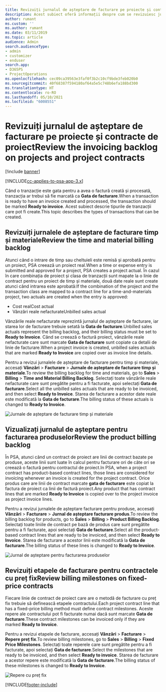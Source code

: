 ```yaml
---
title: Revizuiți jurnalul de așteptare de facturare pe proiecte și contracte de proiect
description: Acest subiect oferă informații despre cum se revizuiesc jurnalele de așteptare de timp, cheltuieli și produs și cum se marchează ca fiind pregătite pentru facturare.
author: rumant
ms.custom: ''
ms.author: rumant
ms.date: 03/11/2019
ms.topic: article
audience: Admin
search.audienceType:
- admin
- customizer
- enduser
search.app:
- D365PS
- ProjectOperations
ms.openlocfilehash: cec09ca39563e3faf0f3b2c10cf9bde3feb020b0
ms.sourcegitcommit: 40f68387f594180af64a5e5c748b6efa188bd300
ms.translationtype: HT
ms.contentlocale: ro-RO
ms.lasthandoff: 05/10/2021
ms.locfileid: "6008551"
---
```

# <a name="review-the-invoicing-backlog-on-projects-and-project-contracts"></a><span data-ttu-id="c9949-103">Revizuiți jurnalul de așteptare de facturare pe proiecte și contracte de proiect</span><span class="sxs-lookup"><span data-stu-id="c9949-103">Review the invoicing backlog on projects and project contracts</span></span>

[!include [banner](../includes/psa-now-project-operations.md)]

[!INCLUDE[cc-applies-to-psa-app-3.x](../includes/cc-applies-to-psa-app-3x.md)]

<span data-ttu-id="c9949-104">Când o tranzacție este gata pentru a avea o factură creată și procesată, tranzacția ar trebui să fie marcată ca **Gata de facturare**.</span><span class="sxs-lookup"><span data-stu-id="c9949-104">When a transaction is ready to have an invoice created and processed, the transaction should be marked **Ready to invoice**.</span></span> <span data-ttu-id="c9949-105">Acest subiect descrie tipurile de tranzacții care pot fi create.</span><span class="sxs-lookup"><span data-stu-id="c9949-105">This topic describes the types of transactions that can be created.</span></span>

## <a name="review-the-time-and-material-billing-backlog"></a><span data-ttu-id="c9949-106">Revizuiți jurnalele de așteptare de facturare timp și materiale</span><span class="sxs-lookup"><span data-stu-id="c9949-106">Review the time and material billing backlog</span></span>

<span data-ttu-id="c9949-107">Atunci când o intrare de timp sau cheltuieli este remisă și aprobată pentru un proiect, PSA creează un proiect real.</span><span class="sxs-lookup"><span data-stu-id="c9949-107">When a time or expense entry is submitted and approved for a project, PSA creates a project actual.</span></span> <span data-ttu-id="c9949-108">În cazul în care combinația de proiect și clasa de tranzacții sunt mapate la o linie de contract pentru un proiect de timp și materiale, două date reale sunt create atunci când intrarea este aprobată:</span><span class="sxs-lookup"><span data-stu-id="c9949-108">If the combination of the project and the transaction class are mapped to a contract line for a time-and-materials project, two actuals are created when the entry is approved:</span></span>

- <span data-ttu-id="c9949-109">Cost real</span><span class="sxs-lookup"><span data-stu-id="c9949-109">Cost actual</span></span> 
- <span data-ttu-id="c9949-110">Vânzări reale nefacturate</span><span class="sxs-lookup"><span data-stu-id="c9949-110">Unbilled sales actual</span></span>

<span data-ttu-id="c9949-111">Vânzările reale nefacturate reprezintă jurnalul de așteptare de facturare, iar starea lor de facturare trebuie setată la **Gata de facturare**.</span><span class="sxs-lookup"><span data-stu-id="c9949-111">Unbilled sales actuals represent the billing backlog, and their billing status must be set to **Ready to Invoice**.</span></span> <span data-ttu-id="c9949-112">Când se creează o factură proiect, vânzările reale nefacturate care sunt marcate **Gata de facturare** sunt copiate ca detalii de linie de facturare.</span><span class="sxs-lookup"><span data-stu-id="c9949-112">When a project invoice is created, unbilled sales actuals that are marked **Ready to Invoice** are copied over as invoice line details.</span></span>

<span data-ttu-id="c9949-113">Pentru a revizui jurnalele de așteptare de facturare pentru timp și materiale, accesați **Vânzări** \> **Facturare** \> **Jurnale de așteptare de facturare timp și materiale**.</span><span class="sxs-lookup"><span data-stu-id="c9949-113">To review the billing backlog for time and materials, go to **Sales** \> **Billing** \> **Time and Material Billing Backlog**.</span></span> <span data-ttu-id="c9949-114">Selectați toate vânzările reale nefacturate care sunt pregătite pentru a fi facturate, apoi selectați **Gata de facturare**.</span><span class="sxs-lookup"><span data-stu-id="c9949-114">Select all the unbilled sales actuals that are ready to be invoiced, and then select **Ready to Invoice**.</span></span> <span data-ttu-id="c9949-115">Starea de facturare a acestor date reale este modificată la **Gata de facturare**.</span><span class="sxs-lookup"><span data-stu-id="c9949-115">The billing status of these actuals is changed to **Ready to Invoice**.</span></span>

![Jurnale de așteptare de facturare timp și materiale](media/TMBacklog.png)

## <a name="review-the-product-billing-backlog"></a><span data-ttu-id="c9949-117">Vizualizați jurnalul de așteptare pentru facturarea produselor</span><span class="sxs-lookup"><span data-stu-id="c9949-117">Review the product billing backlog</span></span>

<span data-ttu-id="c9949-118">În PSA, atunci când un contract de proiect are linii de contract bazate pe produse, aceste linii sunt luate în calcul pentru facturare ori de câte ori se creează o factură pentru contractul de proiect.</span><span class="sxs-lookup"><span data-stu-id="c9949-118">In PSA, when a project contract has product-based contract lines, those lines are considered for invoicing whenever an invoice is created for the project contract.</span></span> <span data-ttu-id="c9949-119">Orice produs care are linii de contract marcate **gata de facturare** este copiat la factura de proiect ca linii de factură proiect.</span><span class="sxs-lookup"><span data-stu-id="c9949-119">Any product that has contract lines that are marked **Ready to Invoice** is copied over to the project invoice as project invoice lines.</span></span>

<span data-ttu-id="c9949-120">Pentru a revizui jurnalele de așteptare facturare pentru produse, accesați **Vânzări** \> **Facturare** \> **Jurnal de așteptare facturare produs**.</span><span class="sxs-lookup"><span data-stu-id="c9949-120">To review the billing backlog for products, go to **Sales** \> **Billing** \> **Product Billing Backlog**.</span></span> <span data-ttu-id="c9949-121">Selectați toate liniile de contract pe bază de produs care sunt pregătite pentru a fi facturate, apoi selectați **Gata de facturare**.</span><span class="sxs-lookup"><span data-stu-id="c9949-121">Select all the product-based contract lines that are ready to be invoiced, and then select **Ready to Invoice**.</span></span> <span data-ttu-id="c9949-122">Starea de facturare a acestor linii este modificată la **Gata de facturare**.</span><span class="sxs-lookup"><span data-stu-id="c9949-122">The billing status of these lines is changed to **Ready to Invoice**.</span></span>

![Jurnal de așteptare pentru facturarea produselor](media/ProductBacklog.png)

## <a name="review-billing-milestones-on-fixed-price-contracts"></a><span data-ttu-id="c9949-124">Revizuiți etapele de facturare pentru contractele cu preț fix</span><span class="sxs-lookup"><span data-stu-id="c9949-124">Review billing milestones on fixed-price contracts</span></span>

<span data-ttu-id="c9949-125">Fiecare linie de contract de proiect care are o metodă de facturare cu preț fix trebuie să definească etapele contractului.</span><span class="sxs-lookup"><span data-stu-id="c9949-125">Each project contract line that has a fixed-price billing method must define contract milestones.</span></span> <span data-ttu-id="c9949-126">Aceste repere ale contractului pot fi facturate numai dacă sunt marcate **Gata de facturare**.</span><span class="sxs-lookup"><span data-stu-id="c9949-126">These contract milestones can be invoiced only if they are marked **Ready to Invoice**.</span></span> 

<span data-ttu-id="c9949-127">Pentru a revizui etapele de facturare, accesați **Vânzări** \> **Facturare** \> **Repere preț fix**.</span><span class="sxs-lookup"><span data-stu-id="c9949-127">To review billing milestones, go to **Sales** \> **Billing** \> **Fixed Price Milestones**.</span></span> <span data-ttu-id="c9949-128">Selectați toate reperele care sunt pregătite pentru a fi facturate, apoi selectați **Gata de facturare**.</span><span class="sxs-lookup"><span data-stu-id="c9949-128">Select the milestones that are ready to be invoiced, and then select **Ready to invoice**.</span></span> <span data-ttu-id="c9949-129">Starea de facturare a acestor repere este modificată la **Gata de facturare**.</span><span class="sxs-lookup"><span data-stu-id="c9949-129">The billing status of these milestones is changed to **Ready to Invoice**.</span></span>

![Repere cu preț fix](media/FPBacklog.png)


[!INCLUDE[footer-include](../includes/footer-banner.md)]